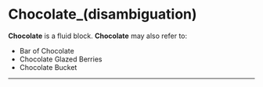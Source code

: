 # Chocolate_(disambiguation)

**Chocolate** is a fluid block. **Chocolate** may also refer to:

- Bar of Chocolate
- Chocolate Glazed Berries
- Chocolate Bucket

---